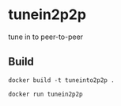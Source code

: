 # tunein2p2p
tune in to peer-to-peer

## Build

`docker build -t tuneinto2p2p .`

`docker run tunein2p2p`
